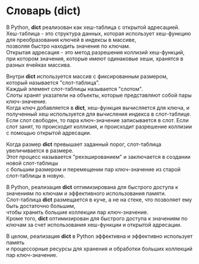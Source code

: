 # Словарь (dict)

В Python, **dict** реализован как хеш-таблица с открытой адресацией.<br>
Хеш-таблица - это структура данных, которая использует хеш-функцию для преобразования ключей в индексы в массиве, <br>
позволяя быстро находить значения по ключам. <br>
Открытая адресация - это метод разрешения коллизий хеш-функций, <br>
при котором значения, которые имеют одинаковые хеши, хранятся в разных ячейках массива.<br>

Внутри **dict** используется массив с фиксированным размером, <br>
который называется "слот-таблица". <br>
Каждый элемент слот-таблицы называется "слотом". <br>
Слоты хранят указатели на объекты, которые представляют собой пары ключ-значение. <br>
Когда ключ добавляется в **dict**, хеш-функция вычисляется для ключа, и полученный хеш используется для вычисления индекса в слот-таблице. <br>
Если слот свободен, то пара ключ-значение записывается в слот. Если слот занят, то происходит коллизия, и происходит разрешение коллизии с помощью открытой адресации.<br>

Когда размер **dict** превышает заданный порог, слот-таблица увеличивается в размере. <br>
Этот процесс называется "рехэшированием" и заключается в создании новой слот-таблицы <br>
с большим размером и перемещении пар ключ-значение из старой слот-таблицы в новую.<br>

В Python, реализация **dict** оптимизирована для быстрого доступа к значениям по ключам и эффективного использования памяти. <br>
Слот-таблица **dict** размещается в куче, а не на стеке, что позволяет ему быть достаточно большим, <br>
чтобы хранить большие коллекции пар ключ-значение. <br>
Кроме того, **dict** оптимизирован для быстрого доступа к значениям по ключам за счет использования хеш-функции и открытой адресации.<br>

В целом, реализация **dict** в Python эффективна и эффективно использует память <br>
и процессорные ресурсы для хранения и обработки больших коллекций пар ключ-значение.<br>
